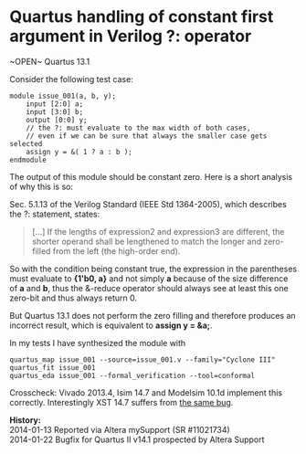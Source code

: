 
Quartus handling of constant first argument in Verilog ?: operator
==================================================================

~OPEN~ Quartus 13.1

Consider the following test case:

    module issue_001(a, b, y);
        input [2:0] a;
        input [3:0] b;
        output [0:0] y;
        // the ?: must evaluate to the max width of both cases,
        // even if we can be sure that always the smaller case gets selected
        assign y = &( 1 ? a : b );
    endmodule

The output of this module should be constant zero. Here is a short analysis of why this is so:

Sec. 5.1.13 of the Verilog Standard (IEEE Std 1364-2005), which describes the ?: statement, states:

> [...] If the lengths of expression2 and expression3 are different, the
shorter operand shall be lengthened to match the longer and zero-filled from
the left (the high-order end).

So with the condition being constant true, the expression in the parentheses
must evaluate to **{1'b0, a}** and not simply **a** because of the size
difference of **a** and **b**, thus the &-reduce operator should always see at
least this one zero-bit and thus always return 0.

But Quartus 13.1 does not perform the zero filling and therefore produces an
incorrect result, which is equivalent to **assign y = &a;**.

In my tests I have synthesized the module with

    quartus_map issue_001 --source=issue_001.v --family="Cyclone III"
    quartus_fit issue_001
    quartus_eda issue_001 --formal_verification --tool=conformal

Crosscheck: Vivado 2013.4, Isim 14.7 and Modelsim 10.1d implement this
correctly. Interestingly XST 14.7 suffers from [the same bug](issue_001_xst.html).

**History:**  
2014-01-13 Reported via Altera mySupport (SR #11021734)  
2014-01-22 Bugfix for Quartus II v14.1 prospected by Altera Support
